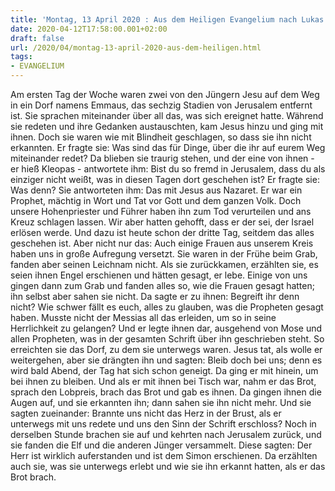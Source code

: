 ```yaml
---
title: 'Montag, 13 April 2020 : Aus dem Heiligen Evangelium nach Lukas - Lk 24,13-35.'
date: 2020-04-12T17:58:00.001+02:00
draft: false
url: /2020/04/montag-13-april-2020-aus-dem-heiligen.html
tags: 
- EVANGELIUM
---
```


Am ersten Tag der Woche waren zwei von den Jüngern Jesu auf dem Weg in ein Dorf namens Emmaus, das sechzig Stadien von Jerusalem entfernt ist. Sie sprachen miteinander über all das, was sich ereignet hatte. Während sie redeten und ihre Gedanken austauschten, kam Jesus hinzu und ging mit ihnen. Doch sie waren wie mit Blindheit geschlagen, so dass sie ihn nicht erkannten. Er fragte sie: Was sind das für Dinge, über die ihr auf eurem Weg miteinander redet? Da blieben sie traurig stehen, und der eine von ihnen - er hieß Kleopas - antwortete ihm: Bist du so fremd in Jerusalem, dass du als einziger nicht weißt, was in diesen Tagen dort geschehen ist? Er fragte sie: Was denn? Sie antworteten ihm: Das mit Jesus aus Nazaret. Er war ein Prophet, mächtig in Wort und Tat vor Gott und dem ganzen Volk. Doch unsere Hohenpriester und Führer haben ihn zum Tod verurteilen und ans Kreuz schlagen lassen. Wir aber hatten gehofft, dass er der sei, der Israel erlösen werde. Und dazu ist heute schon der dritte Tag, seitdem das alles geschehen ist. Aber nicht nur das: Auch einige Frauen aus unserem Kreis haben uns in große Aufregung versetzt. Sie waren in der Frühe beim Grab, fanden aber seinen Leichnam nicht. Als sie zurückkamen, erzählten sie, es seien ihnen Engel erschienen und hätten gesagt, er lebe. Einige von uns gingen dann zum Grab und fanden alles so, wie die Frauen gesagt hatten; ihn selbst aber sahen sie nicht. Da sagte er zu ihnen: Begreift ihr denn nicht? Wie schwer fällt es euch, alles zu glauben, was die Propheten gesagt haben. Musste nicht der Messias all das erleiden, um so in seine Herrlichkeit zu gelangen? Und er legte ihnen dar, ausgehend von Mose und allen Propheten, was in der gesamten Schrift über ihn geschrieben steht. So erreichten sie das Dorf, zu dem sie unterwegs waren. Jesus tat, als wolle er weitergehen, aber sie drängten ihn und sagten: Bleib doch bei uns; denn es wird bald Abend, der Tag hat sich schon geneigt. Da ging er mit hinein, um bei ihnen zu bleiben. Und als er mit ihnen bei Tisch war, nahm er das Brot, sprach den Lobpreis, brach das Brot und gab es ihnen. Da gingen ihnen die Augen auf, und sie erkannten ihn; dann sahen sie ihn nicht mehr. Und sie sagten zueinander: Brannte uns nicht das Herz in der Brust, als er unterwegs mit uns redete und uns den Sinn der Schrift erschloss? Noch in derselben Stunde brachen sie auf und kehrten nach Jerusalem zurück, und sie fanden die Elf und die anderen Jünger versammelt. Diese sagten: Der Herr ist wirklich auferstanden und ist dem Simon erschienen. Da erzählten auch sie, was sie unterwegs erlebt und wie sie ihn erkannt hatten, als er das Brot brach.